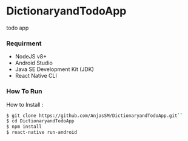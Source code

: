 # DictionaryandTodoApp
todo app

### Requirment

- NodeJS v8+
- Android Studio
- Java SE Development Kit (JDK)
- React Native CLI

### How To Run

How to Install :

```sh
$ git clone https://github.com/AnjasSM/DictionaryandTodoApp.git`` 
$ cd DictionaryandTodoApp 
$ npm install
$ react-native run-android
```
